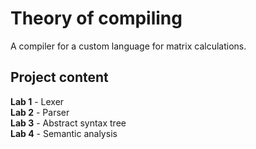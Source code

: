 # Theory of compiling
A compiler for a custom language for matrix calculations.
## Project content
**Lab 1** - Lexer<br>
**Lab 2** - Parser<br>
**Lab 3** - Abstract syntax tree<br>
**Lab 4** - Semantic analysis
